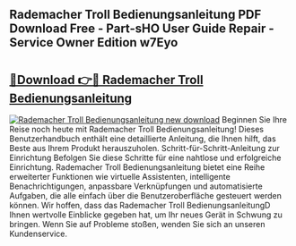 ## Rademacher Troll Bedienungsanleitung PDF Download Free - Part-sHO User Guide Repair - Service Owner Edition w7Eyo

# <h2><a href="http://df50tm0.blite.top/?on=Rademacher+Troll+Bedienungsanleitung">🔗Download 👉🔴 Rademacher Troll Bedienungsanleitung</a></h2>

[![Rademacher Troll Bedienungsanleitung new download](https://i.imgur.com/lujVjoI.png)](http://df50tm0.blite.top/?on=Rademacher+Troll+Bedienungsanleitung)
Beginnen Sie Ihre Reise noch heute mit Rademacher Troll Bedienungsanleitung! Dieses Benutzerhandbuch enthält eine detaillierte Anleitung, die Ihnen hilft, das Beste aus Ihrem Produkt herauszuholen. Schritt-für-Schritt-Anleitung zur Einrichtung Befolgen Sie diese Schritte für eine nahtlose und erfolgreiche Einrichtung. Rademacher Troll Bedienungsanleitung bietet eine Reihe erweiterter Funktionen wie virtuelle Assistenten, intelligente Benachrichtigungen, anpassbare Verknüpfungen und automatisierte Aufgaben, die alle einfach über die Benutzeroberfläche gesteuert werden können. Wir hoffen, dass das Rademacher Troll BedienungsanleitungD Ihnen wertvolle Einblicke gegeben hat, um Ihr neues Gerät in Schwung zu bringen. Wenn Sie auf Probleme stoßen, wenden Sie sich an unseren Kundenservice.
